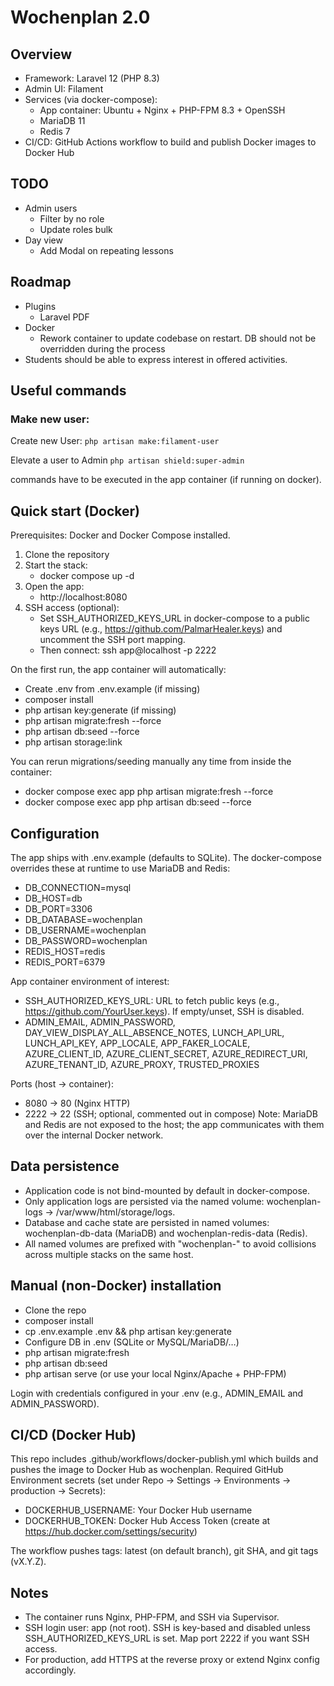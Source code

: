 # Wochenplan 2.0

## Overview
- Framework: Laravel 12 (PHP 8.3)
- Admin UI: Filament
- Services (via docker-compose):
    - App container: Ubuntu + Nginx + PHP-FPM 8.3 + OpenSSH
    - MariaDB 11
    - Redis 7
- CI/CD: GitHub Actions workflow to build and publish Docker images to Docker Hub

## TODO
- Admin users
  - Filter by no role
  - Update roles bulk
- Day view 
  - Add Modal on repeating lessons

## Roadmap
- Plugins
    - Laravel PDF
- Docker
  - Rework container to update codebase on restart. DB should not be overridden during the process
- Students should be able to express interest in offered activities.


## Useful commands

### Make new user:
Create new User: ``php artisan make:filament-user``

Elevate a user to Admin ``php artisan shield:super-admin``

commands have to be executed in the app container (if running on docker).
## Quick start (Docker)
Prerequisites: Docker and Docker Compose installed.

1) Clone the repository
2) Start the stack:
    - docker compose up -d
3) Open the app:
    - http://localhost:8080
4) SSH access (optional):
    - Set SSH_AUTHORIZED_KEYS_URL in docker-compose to a public keys URL (e.g., https://github.com/PalmarHealer.keys) and uncomment the SSH port mapping.
    - Then connect: ssh app@localhost -p 2222

On the first run, the app container will automatically:
- Create .env from .env.example (if missing)
- composer install
- php artisan key:generate (if missing)
- php artisan migrate:fresh --force
- php artisan db:seed --force
- php artisan storage:link

You can rerun migrations/seeding manually any time from inside the container:
- docker compose exec app php artisan migrate:fresh --force
- docker compose exec app php artisan db:seed --force

## Configuration
The app ships with .env.example (defaults to SQLite). The docker-compose overrides these at runtime to use MariaDB and Redis:
- DB_CONNECTION=mysql
- DB_HOST=db
- DB_PORT=3306
- DB_DATABASE=wochenplan
- DB_USERNAME=wochenplan
- DB_PASSWORD=wochenplan
- REDIS_HOST=redis
- REDIS_PORT=6379

App container environment of interest:
- SSH_AUTHORIZED_KEYS_URL: URL to fetch public keys (e.g., https://github.com/YourUser.keys). If empty/unset, SSH is disabled.
- ADMIN_EMAIL, ADMIN_PASSWORD, DAY_VIEW_DISPLAY_ALL_ABSENCE_NOTES, LUNCH_API_URL, LUNCH_API_KEY, APP_LOCALE, APP_FAKER_LOCALE, AZURE_CLIENT_ID, AZURE_CLIENT_SECRET, AZURE_REDIRECT_URI, AZURE_TENANT_ID, AZURE_PROXY, TRUSTED_PROXIES

Ports (host → container):
- 8080 → 80 (Nginx HTTP)
- 2222 → 22 (SSH; optional, commented out in compose)
  Note: MariaDB and Redis are not exposed to the host; the app communicates with them over the internal Docker network.

## Data persistence
- Application code is not bind-mounted by default in docker-compose.
- Only application logs are persisted via the named volume: wochenplan-logs → /var/www/html/storage/logs.
- Database and cache state are persisted in named volumes: wochenplan-db-data (MariaDB) and wochenplan-redis-data (Redis).
- All named volumes are prefixed with "wochenplan-" to avoid collisions across multiple stacks on the same host.

## Manual (non-Docker) installation
- Clone the repo
- composer install
- cp .env.example .env && php artisan key:generate
- Configure DB in .env (SQLite or MySQL/MariaDB/…)
- php artisan migrate:fresh
- php artisan db:seed
- php artisan serve (or use your local Nginx/Apache + PHP-FPM)

Login with credentials configured in your .env (e.g., ADMIN_EMAIL and ADMIN_PASSWORD).

## CI/CD (Docker Hub)
This repo includes .github/workflows/docker-publish.yml which builds and pushes the image to Docker Hub as wochenplan.
Required GitHub Environment secrets (set under Repo → Settings → Environments → production → Secrets):
- DOCKERHUB_USERNAME: Your Docker Hub username
- DOCKERHUB_TOKEN: Docker Hub Access Token (create at https://hub.docker.com/settings/security)

The workflow pushes tags: latest (on default branch), git SHA, and git tags (vX.Y.Z).

## Notes
- The container runs Nginx, PHP-FPM, and SSH via Supervisor.
- SSH login user: app (not root). SSH is key-based and disabled unless SSH_AUTHORIZED_KEYS_URL is set. Map port 2222 if you want SSH access.
- For production, add HTTPS at the reverse proxy or extend Nginx config accordingly.
